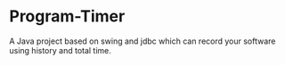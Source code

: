 # Program-Timer
A Java project based on swing and jdbc which can record your software using history and total time.
